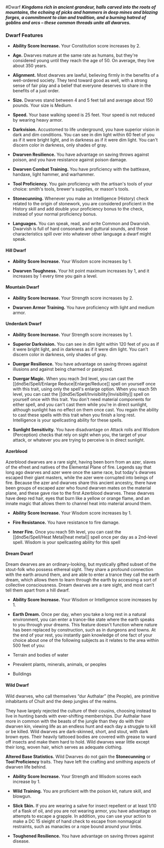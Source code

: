 #Dwarf
***Kingdoms rich in ancient grandeur, halls carved into the roots of mountains, the echoing of picks and hammers in deep mines and blazing forges, a commitment to clan and tradition, and a burning hatred of goblins and orcs – these common threads unite all dwarves.***

### Dwarf Features

- **Ability Score Increase.** Your Constitution score increases by 2.

- **Age.** Dwarves mature at the same rate as humans, but they're considered young until they reach the age of 50. On average, they live about 350 years.

- **Alignment.** Most dwarves are lawful, believing firmly in the benefits of a well-ordered society. They tend toward good as well, with a strong sense of fair play and a belief that everyone deserves to share in the benefits of a just order.

- **Size.** Dwarves stand between 4 and 5 feet tall and average about 150 pounds. Your size is Medium.

- **Speed.** Your base walking speed is 25 feet. Your speed is not reduced by wearing heavy armor.

- **Darkvision.** Accustomed to life underground, you have superior vision in dark and dim conditions. You can see in dim light within 60 feet of you as if it were bright light, and in darkness as if it were dim light. You can't discern color in darkness, only shades of gray.

- **Dwarven Resilience.** You have advantage on saving throws against poison, and you have resistance against poison damage.

- **Dwarven Combat Training.** You have proficiency with the battleaxe, handaxe, light hammer, and warhammer.

- **Tool Proficiency.** You gain proficiency with the artisan's tools of your choice: smith's tools, brewer's supplies, or mason's tools.

- **Stonecunning.** Whenever you make an Intelligence (History) check related to the origin of stonework, you are considered proficient in the History skill and add double your proficiency bonus to the check, instead of your normal proficiency bonus.

- **Languages.** You can speak, read, and write Common and Dwarvish. Dwarvish is full of hard consonants and guttural sounds, and those characteristics spill over into whatever other language a dwarf might speak.

#### Hill Dwarf
- **Ability Score Increase.** Your Wisdom score increases by 1.

- **Dwarven Toughness.** Your hit point maximum increases by 1, and it increases by 1 every time you gain a level.

#### Mountain Dwarf
- **Ability Score Increase.** Your Strength score increases by 2.

- **Dwarven Armor Training.** You have proficiency with light and medium armor.

#### Underdark Dwarf
- **Ability Score Increase.** Your Strength score increases by 1.

- **Superior Darkvision.** You can see in dim light within 120 feet of you as if it were bright light, and in darkness as if it were dim light. You can't discern color in darkness, only shades of gray.

- **Duergar Resilience.** You have advantage on saving throws against illusions and against being charmed or paralyzed.

- **Duergar Magic.** When you reach 3rd level, you can cast the [[dnd5e/Spell/Enlarge Reduce\|Enlarge/Reduce]] spell on yourself once with this trait, using only the spell's enlarge option. When you reach 5th level, you can cast the [[dnd5e/Spell/Invisibility\|Invisibility]] spell on yourself once with this trait. You don't need material components for either spell, and you can't cast them while you're in direct sunlight, although sunlight has no effect on them once cast. You regain the ability to cast these spells with this trait when you finish a long rest. Intelligence is your spellcasting ability for these spells.

- **Sunlight Sensitivity.** You have disadvantage on Attack rolls and Wisdom (Perception) checks that rely on sight when you, the target of your attack, or whatever you are trying to perceive is in direct sunlight.

#### Azerblood
Azerblood dwarves are a rare sight, having been born from an azer, slaves of the efreet and natives of the Elemental Plane of fire. Legends say that long ago dwarves and azer were once the same race, but today's dwarves escaped their giant masters, while the azer were corrupted into beings of fire. Because the azer and dwarves share this ancient ancestry, there have been groups of escaped azer who found dwarven mates on the material plane, and these gave rise to the first Azerblood dwarves. These dwarves have deep red hair, eyes that burn like a yellow or orange flame, and an innate magic that allows them to channel heat into material around them.

- **Ability Score Increase.** Your Wisdom score increases by 1.

- **Fire Resistance.** You have resistance to fire damage.

- **Inner Fire.** Once you reach 5th level, you can cast the [[dnd5e/Spell/Heat Metal\|heat metal]] spell once per day as a 2nd-level spell. Wisdom is your spellcasting ability for this spell

#### Dream Dwarf
Dream dwarves are an ordinary-looking, but mystically gifted subset of the stout-folk who possess ethereal sight. They share a profound connection with the earth around them, and are able to enter a trance they call the earth dream, which allows them to learn through the earth by accessing a sort of collective consciousness. Dream dwarves are a rare sight, and most can’t tell them apart from a hill dwarf.

- **Ability Score Increase.** Your Wisdom or Intelligence score increases by 1.

- **Earth Dream.** Once per day, when you take a long rest in a natural environment, you can enter a trance-like state where the earth speaks to you through your dreams. This feature doesn't function where nature has been replaced by construction, such as in dungeons and towns. At the end of your rest, you instantly gain knowledge of one fact of your choice about one of the following subjects as it relates to the area within 500 feet of you:

- Terrain and bodies of water
- Prevalent plants, minerals, animals, or peoples
- Buildings

#### Wild Dwarf
Wild dwarves, who call themselves “dur Authalar” (the People), are primitive inhabitants of Chult and the deep jungles of the realms.

They have largely rejected the culture of their cousins, choosing instead to live in hunting bands with ever-shifting memberships. Dur Authalar have more in common with the beasts of the jungle than they do with their dwarven kin, viewing life as an endless hunt and each day a struggle to kill or be killed. Wild dwarves are dark-skinned, short, and stout, with dark brown eyes. Their heavily tattooed bodies are covered with grease to ward off insects and make them hard to hold. Wild dwarves wear little except their long, woven hair, which serves as adequate clothing.

**Altered Base Statistics.** Wild Dwarves do not gain the **Stonecunning** or **Tool Proficiency** traits. They have left the crafting and smithing aspects of dwarven life behind.

- **Ability Score Increase.** Your Strength and Wisdom scores each increase by 1.

- **Wild Training.** You are proficient with the poison kit, nature skill, and blowgun.

- **Slick Skin.** If you are wearing a salve for insect repellent or at least 1/10 of a flask of oil, and you are not wearing armor, you have advantage on attempts to escape a grapple. In addition, you can use your action to make a DC 15 sleight of hand check to escape from nonmagical restraints, such as manacles or a rope bound around your limbs.

- **Toughened Resilience.** You have advantage on saving throws against disease.